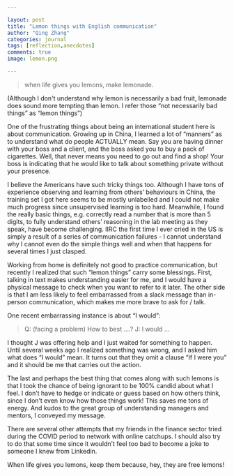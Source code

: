 ```yaml
---

layout: post
title: "Lemon things with English communication"
author: "Qing Zhang"
categories: journal
tags: [reflection,anecdotes]
comments: true
image: lemon.png

---
```



> when life gives you lemons, make lemonade.

(Although I don't understand why lemon is necessarily a bad fruit, lemonade does sound more tempting than lemon. I refer those “not necessarily bad things” as “lemon things”) 

One of the frustrating things about being an international student here is about communication. Growing up in China, I learned a lot of “manners” as to understand what do people ACTUALLY mean. Say you are having dinner with your boss and a client, and the boss asked you to buy a pack of cigarettes. Well, that never means you need to go out and find a shop! Your boss is indicating that he would like to talk about something private without your presence. 

I believe the Americans have such tricky things too. Although I have tons of experience observing and learning from others’ behaviours in China, the training set I got here seems to be mostly unlabelled and I could not make much progress since unsupervised learning is too hard. Meanwhile, I found the really basic things, e.g. correctly read a number that is more than 5 digits, to fully understand others’ reasoning in the lab meeting as they speak, have become challenging. IIRC the first time I ever cried in the US is simply a result of a series of communication failures - I cannot understand why I cannot even do the simple things well and when that happens for several times I just clasped.

Working from home is definitely not good to practice communication, but recently I realized that such “lemon things” carry some blessings. First, talking in text makes understanding easier for me, and I would have a physical message to check when you want to refer to it later. The other side is that I am less likely to feel embarrassed from a slack message than in-person communication, which makes me more brave to ask for / talk.

One recent embarrassing instance is about “I would”:

> Q: (facing a problem) How to best ….?
> J:  I would …

I thought J was offering help and I just waited for something to happen. Until several weeks ago I realized something was wrong, and I asked him what does “I would” mean. It turns out that they omit a clause “If I were you” and it should be me that carries out the action.

The last and perhaps the best thing that comes along with such lemons is that I took the chance of being ignorant to be 100% candid about what I feel. I don’t have to hedge or indicate or guess based on how others think, since I don’t even know how those things work! This saves me tons of energy. And kudos to the great group of understanding managers and mentors, I conveyed my message.

There are several other attempts that my friends in the finance sector tried during the COVID period to network with online catchups. I should also try to do that some time since it wouldn’t feel too bad to become a joke to someone I knew from Linkedin.

When life gives you lemons, keep them because, hey, they are free lemons!



